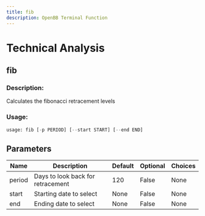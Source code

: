 ```yaml
---
title: fib
description: OpenBB Terminal Function
---
```


# Technical Analysis

## fib

### Description: 

Calculates the fibonacci retracement levels

### Usage: 
```python
usage: fib [-p PERIOD] [--start START] [--end END]
```

## Parameters

| Name | Description | Default | Optional | Choices |
| ---- | ----------- | ------- | -------- | ------- |
| period | Days to look back for retracement | 120 | False | None |
| start | Starting date to select | None | False | None |
| end | Ending date to select | None | False | None |


